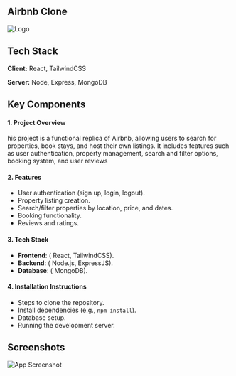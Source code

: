 ## Airbnb Clone
![Logo](https://i.pinimg.com/originals/a3/ae/b1/a3aeb11137ac5da4915ff39d61a83130.jpg)


## Tech Stack

**Client:** React, TailwindCSS

**Server:** Node, Express, MongoDB


## Key Components

#### 1. **Project Overview**
   his project is a functional replica of Airbnb, allowing users to search for properties, book stays, and host their own listings. It includes features such as user authentication, property management, search and filter options, booking system, and user reviews
   
#### 2. **Features**
   - User authentication (sign up, login, logout).
   - Property listing creation.
   - Search/filter properties by location, price, and dates.
   - Booking functionality.
   - Reviews and ratings.

#### 3. **Tech Stack**
   - **Frontend**: ( React, TailwindCSS).
   - **Backend**: ( Node.js, ExpressJS).
   - **Database**: ( MongoDB).

#### 4. **Installation Instructions**
   - Steps to clone the repository.
   - Install dependencies (e.g., `npm install`).
   - Database setup.
   - Running the development server.

## Screenshots

![App Screenshot](https://via.placeholder.com/468x300?text=App+Screenshot+Here)

